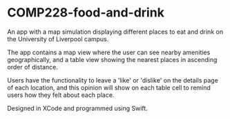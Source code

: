 # COMP228-food-and-drink
An app with a map simulation displaying different places to eat and drink on the University of Liverpool campus.

The app contains a map view where the user can see nearby amenities geographically, and a table view showing the nearest places in ascending order of distance. 

Users have the functionality to leave a 'like' or 'dislike' on the details page of each location, and this opinion will show on each table cell to remind users how they felt about each place.

Designed in XCode and programmed using Swift.
